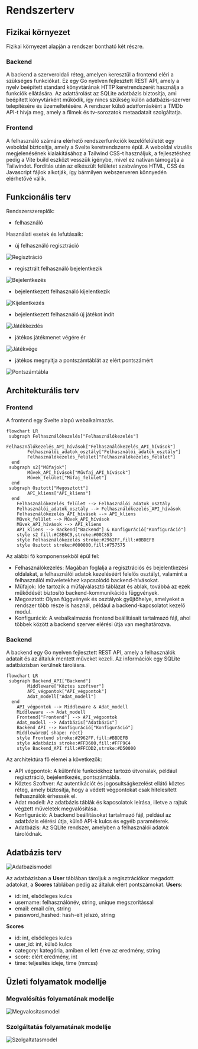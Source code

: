 # Rendszerterv

## Fizikai környezet
Fizikai környezet alapján a rendszer bontható két részre.
### Backend
A backend a szerveroldali réteg, amelyen keresztül a frontend eléri a szükséges funkciókat. Ez egy Go nyelven fejlesztett REST API, amely a nyelv beépített standard könyvtárának HTTP keretrendszerét használja a funkciók ellátására. Az adattárolást az SQLite adatbázis biztosítja, ami beépített könyvtárként működik, így nincs szükség külön adatbázis-szerver telepítésére és üzemeltetésére. A rendszer külső adatforrásként a TMDb API-t hívja meg, amely a filmek és tv-sorozatok metaadatait szolgáltatja.
### Frontend
A felhasználó számára elérhető rendszerfunkciók kezelőfelületét egy weboldal biztosítja, amely a Svelte keretrendszerre épül. A weboldal vizuális megjelenésének kialakításához a Tailwind CSS-t használjuk, a fejlesztéshez pedig a Vite build eszközt vesszük igénybe, mivel ez natívan támogatja a Tailwindet. Fordítás után az elkészült felületet szabványos HTML, CSS és Javascript fájlok alkotják, így bármilyen webszerveren könnyedén elérhetővé válik.

## Funkcionális terv

Rendszerszereplők:

- felhasználó

Használati esetek és lefutásaik:

- új felhasználó regisztráció

![Regisztráció](../assets/hasznalati_esetek_abra/registration.png)

- regisztrált felhasználó bejelentkezik

![Bejelentkezés](../assets/hasznalati_esetek_abra/login.png)

- bejelentkezett felhasználó kijelentkezik

![Kijelentkezés](../assets/hasznalati_esetek_abra/logout.png)

- bejelentkezett felhasználó új játékot indít

![Játékkezdés](../assets/hasznalati_esetek_abra/gamestart.png)

- játékos játékmenet végére ér

![Játékvége](../assets/hasznalati_esetek_abra/gameend.png)

- játékos megnyitja a pontszámtáblát az elért pontszámért

![Pontszámtábla](../assets/hasznalati_esetek_abra/scoreboard.png)


## Architekturális terv
### Frontend
A frontend egy Svelte alapú webalkalmazás.
```mermaid
flowchart LR
 subgraph Felhasználókezelés["Felhasználókezelés"]
        Felhasználókezelés_API_hívások["Felhasználókezelés_API_hívások"]
        Felhasználói_adatok_osztály["Felhasználói_adatok_osztály"]
        Felhasználókezelés_felület["Felhasználókezelés_felület"]
  end
 subgraph s2["Műfajok"]
        Művek_API_hívások["Művfaj_API_hívások"]
        Művek_felület["Műfaj_felület"]
  end
 subgraph Osztott["Megosztott"]
        API_kliens["API_kliens"]
  end
    Felhasználókezelés_felület --> Felhasználói_adatok_osztály
    Felhasználói_adatok_osztály --> Felhasználókezelés_API_hívások
    Felhasználókezelés_API_hívások --> API_kliens
    Művek_felület --> Művek_API_hívások
    Művek_API_hívások --> API_kliens
    API_kliens --> Backend["Backend"] & Konfiguráció["Konfiguráció"]
    style s2 fill:#C8E6C9,stroke:#00C853
    style Felhasználókezelés stroke:#2962FF,fill:#BBDEFB
    style Osztott stroke:#000000,fill:#757575
```
Az alábbi fő komponensekből épül fel:
- Felhasználókezelés: Magában foglalja a regisztrációs és bejelentkezési oldalakat, a felhasználói adatok kezeléséért felelős osztályt, valamint a felhasználói műveletekhez kapcsolódó backend-hívásokat.
- Műfajok: Ide tartozik a műfajválasztó táblázat és ablak, továbbá az ezek működését biztosító backend-kommunikációs függvények.
- Megosztott: Olyan függvények és osztályok gyűjtőhelye, amelyeket a rendszer több része is használ, például a backend-kapcsolatot kezelő modul.
- Konfiguráció: A webalkalmazás frontend beállításait tartalmazó fájl, ahol többek között a backend szerver elérési útja van meghatározva.

### Backend
A backend egy Go nyelven fejlesztett REST API, amely a felhasználók adatait és az általuk mentett műveket kezeli. Az információk egy SQLite adatbázisban kerülnek tárolásra.
```mermaid
flowchart LR
 subgraph Backend_API["Backend"]
        Middleware["Köztes szoftver"]
        API_végpontok["API_végpontok"]
        Adat_modell["Adat_modell"]
  end
    API_végpontok --> Middleware & Adat_modell
    Middleware --> Adat_modell
    Frontend["Frontend"] --> API_végpontok
    Adat_modell --> Adatbázis["Adatbázis"]
    Backend_API --> Konfiguráció["Konfiguráció"]
    Middleware@{ shape: rect}
    style Frontend stroke:#2962FF,fill:#BBDEFB
    style Adatbázis stroke:#FFD600,fill:#FFF9C4
    style Backend_API fill:#FFCDD2,stroke:#D50000
```
Az architektúra fő elemei a következők:
- API végpontok: A különféle funkciókhoz tartozó útvonalak, például regisztráció, bejelentkezés, pontszámtábla.
- Köztes Szoftver: Az autentikációt és jogosultságkezelést ellátó köztes réteg, amely biztosítja, hogy a védett végpontokat csak hitelesített felhasználók érhessék el.
- Adat modell: Az adatbázis táblák és kapcsolatok leírása, illetve a rajtuk végzett műveletek megvalósítása.
- Konfiguráció: A backend beállításokat tartalmazó fájl, például az adatbázis elérési útja, külső API-k kulcs és egyéb paraméterek.
- Adatbázis: Az SQLite rendszer, amelyben a felhasználói adatok tárolódnak.

## Adatbázis terv
![Adatbazismodel](https://github.com/dobifanni/SzFM_project_1/blob/main/assets/adatbazisdiagram.png)

Az adatbázisban a **User** táblában tároljuk a regisztrációkor megadott adatokat, a **Scores** táblában pedig az általuk elért pontszámokat.
**Users**:
 - id: int, elsődleges kulcs
 - username: felhasználónév, string, unique megszorítással
 - email: email cím, string
 - password\_hashed: hash-elt jelszó, string

 **Scores**
  - id: int, elsődleges kulcs
  - user\_id: int, külső kulcs
  - category: kategória, amiben el lett érve az eredmény, string
  - score: elért eredmény, int
  - time: teljesítés ideje, time (mm:ss)

## Üzleti folyamatok modellje

### Megvalósítás folyamatának modellje
![Megvalositasmodel](../assets/megvalositasmodel.png)

### Szolgáltatás folyamatának modellje
![Szolgaltatasmodel](../assets/szolgaltatasmodel.png)
